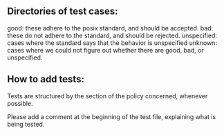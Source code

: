 Directories of test cases:
--------------------------

good: these adhere to the posix standard, and should be accepted.
bad: these do not adhere to the standard, and should be rejected.
unspecified: cases where the standard says that the behavior is
  unspecified
unknown: cases where we could not figure out whether there are
  good, bad, or unspecified.


How to add tests:
-----------------
Tests are structured by the section of the policy concerned, whenever
possible.

Please add a comment at the beginning of the test file, explaining what
is being tested.